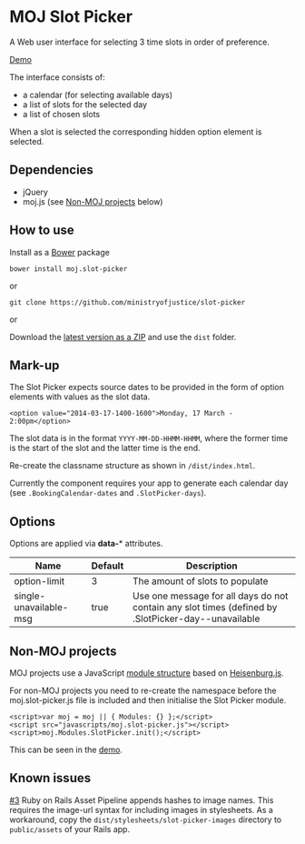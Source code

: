 # MOJ Slot Picker

A Web user interface for selecting 3 time slots in order of preference.

[Demo](http://ministryofjustice.github.io/moj_slotpicker/index.html)

The interface consists of:

* a calendar (for selecting available days)
* a list of slots for the selected day
* a list of chosen slots

When a slot is selected the corresponding hidden option element is selected.

## Dependencies

* jQuery
* moj.js (see [Non-MOJ projects](#non-moj-projects) below)

## How to use

Install as a [Bower](http://bower.io) package

    bower install moj.slot-picker

or

    git clone https://github.com/ministryofjustice/slot-picker

or

Download the [latest version as a ZIP](https://github.com/ministryofjustice/moj_slotpicker/releases) and use the `dist` folder.

## Mark-up

The Slot Picker expects source dates to be provided in the form of option elements with values as the slot data.

    <option value="2014-03-17-1400-1600">Monday, 17 March - 2:00pm</option>

The slot data is in the format `YYYY-MM-DD-HHMM-HHMM`, where the former time is the start of the slot and the latter time is the end.

Re-create the classname structure as shown in `/dist/index.html`.

Currently the component requires your app to generate each calendar day (see `.BookingCalendar-dates` and `.SlotPicker-days`).

## Options

Options are applied via **data-*** attributes.

Name                   | Default | Description
---------------------- | ------- | ---------------
option-limit           | 3       | The amount of slots to populate
single-unavailable-msg | true    | Use one message for all days do not contain any slot times (defined by .SlotPicker-day--unavailable


## Non-MOJ projects

MOJ projects use a JavaScript [module structure](https://github.com/ministryofjustice/moj_boilerplate/blob/master/app/assets/javascripts/moj.js) based on [Heisenburg.js](https://github.com/Heisenbergjs/heisenberg). 

For non-MOJ projects you need to re-create the namespace before the moj.slot-picker.js file is included and then initialise the Slot Picker module.

    <script>var moj = moj || { Modules: {} };</script>
    <script src="javascripts/moj.slot-picker.js"></script>
    <script>moj.Modules.SlotPicker.init();</script>

This can be seen in the [demo](http://ministryofjustice.github.io/moj_slotpicker/index.html).

## Known issues

[#3](https://github.com/ministryofjustice/moj_slotpicker/issues/3) Ruby on Rails Asset Pipeline appends hashes to image names. This requires the image-url syntax for including images in stylesheets. As a workaround, copy the `dist/stylesheets/slot-picker-images` directory to `public/assets` of your Rails app.
